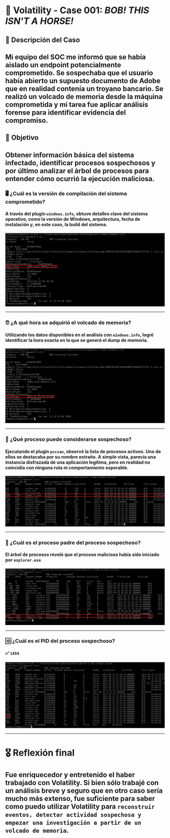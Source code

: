 # 💾 Volatility - Case 001: *BOB! THIS ISN'T A HORSE!*

## 📁 Descripción del Caso
Mi equipo del SOC me informó que se había aislado un endpoint potencialmente comprometido. Se sospechaba que el usuario había abierto un supuesto documento de Adobe que en realidad contenía un **troyano bancario**. Se realizó un volcado de memoria desde la máquina comprometida y mi tarea fue aplicar análisis forense para identificar evidencia del compromiso.
---

## 🎯 Objetivo

Obtener información básica del sistema infectado, identificar procesos sospechosos y por último analizar el árbol de procesos para entender cómo ocurrió la ejecución maliciosa.
---

### 🖥️ ¿Cuál es la versión de compilación del sistema comprometido?

#### A través del plugin `windows.info`, obtuve detalles clave del sistema operativo, como la versión de Windows, arquitectura, fecha de instalación y, en este caso, la build del sistema.
![](https://github.com/JoshKxng/SOC-Analyst-TryHackMe/blob/main/imagenes/VOLATILY/01.png)


---

### ⏰ ¿A qué hora se adquirió el volcado de memoria?

#### Utilizando los datos disponibles en el análisis con `windows.info`, logré identificar la hora exacta en la que se generó el dump de memoria.

![](https://github.com/JoshKxng/SOC-Analyst-TryHackMe/blob/main/imagenes/VOLATILY/02.png)

---

### 🧪 ¿Qué proceso puede considerarse sospechoso?

#### Ejecutando el plugin `pscsan`, observé la lista de procesos activos. Uno de ellos se destacaba por su nombre extraño. A simple vista, parecía una instancia disfrazada de una aplicación legítima, pero en realidad no coincidía con ninguna ruta ni comportamiento esperable.


![](https://github.com/JoshKxng/SOC-Analyst-TryHackMe/blob/main/imagenes/VOLATILY/03.png)

---

### 👤 ¿Cuál es el proceso padre del proceso sospechoso?

#### El árbol de procesos reveló que el proceso malicioso había sido iniciado por `explorer.exe`

![](https://github.com/JoshKxng/SOC-Analyst-TryHackMe/blob/main/imagenes/VOLATILY/04.png)

---

### 🆔 ¿Cuál es el PID del proceso sospechoso?

#### ✅ `1484`

![](https://github.com/JoshKxng/SOC-Analyst-TryHackMe/blob/main/imagenes/VOLATILY/06.png)

---

# 🎖️ Reflexión final
## Fue enriquecedor y entretenido el haber trabajado con Volatility. Si bien sólo trabajé con un análisis breve y seguro que en otro caso sería mucho más extenso, fue suficiente para saber como puedo utilizar Volatility para `reconstruir eventos, detectar actividad sospechosa y empezar una investigación a partir de un volcado de memoria`.
